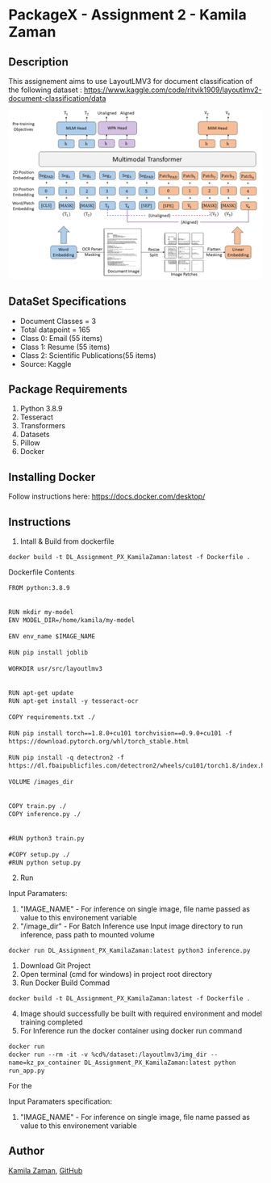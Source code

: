 # PackageX - Assignment 2 - Kamila Zaman

## Description

This assignement aims to use LayoutLMV3 for document classification of the following dataset :
https://www.kaggle.com/code/ritvik1909/layoutlmv2-document-classification/data


![Alt](/layoutlmv3_architecture.png "Title")

## DataSet Specifications


* Document Classes = 3
* Total datapoint = 165
* Class 0: Email (55 items)
* Class 1: Resume (55 items)
* Class 2: Scientific Publications(55 items)
* Source: Kaggle

## Package Requirements 

1. Python 3.8.9
2. Tesseract
3. Transformers
4. Datasets
5. Pillow
6. Docker 


## Installing Docker
Follow instructions here: 
https://docs.docker.com/desktop/


## Instructions


1. Intall & Build from dockerfile


```
docker build -t DL_Assignment_PX_KamilaZaman:latest -f Dockerfile .
```


Dockerfile Contents
```
FROM python:3.8.9


RUN mkdir my-model
ENV MODEL_DIR=/home/kamila/my-model

ENV env_name $IMAGE_NAME

RUN pip install joblib

WORKDIR usr/src/layoutlmv3


RUN apt-get update
RUN apt-get install -y tesseract-ocr

COPY requirements.txt ./

RUN pip install torch==1.8.0+cu101 torchvision==0.9.0+cu101 -f https://download.pytorch.org/whl/torch_stable.html

RUN pip install -q detectron2 -f https://dl.fbaipublicfiles.com/detectron2/wheels/cu101/torch1.8/index.html

VOLUME /images_dir


COPY train.py ./
COPY inference.py ./


#RUN python3 train.py

#COPY setup.py ./
#RUN python setup.py

```

2. Run

Input Paramaters:
1. "IMAGE_NAME" - For inference on single image, file name passed as value to this environement variable 
2. "/image_dir" - For Batch Inference use Input image directory to run inference, pass path to mounted volume


```
docker run DL_Assignment_PX_KamilaZaman:latest python3 inference.py
```

1. Download Git Project
2. Open terminal (cmd for windows) in project root directory
3. Run Docker Build Commad 

```
docker build -t DL_Assignment_PX_KamilaZaman:latest -f Dockerfile .
```
4. Image should successfully be built with required environment and model training completed
5. For Inference run the docker container using docker run command

```
docker run 
docker run --rm -it -v %cd%/dataset:/layoutlmv3/img_dir --name=kz_px_container DL_Assignment_PX_KamilaZaman:latest python run_app.py
```

For the 

Input Paramaters specification:
1. "IMAGE_NAME" - For inference on single image, file name passed as value to this environement variable 






## Author

[Kamila Zaman](www.linkedin.com/in/kamila-zaman), [GitHub](https://github.com/abaranovskis-redsamurai)


